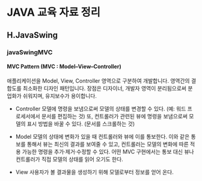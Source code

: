 # JAVA 교육 자료 정리
## H.JavaSwing
### javaSwingMVC
#### MVC Pattern (MVC : Model–View–Controller)
애플리케이션을 Model, View, Controller 영역으로 구분하여 개발합니다. 
영역간의 결합도를 최소화한 디자인 패턴입니다. 
장점은 디자이너, 개발자 영역이 분리됨으로써 분업화가 쉬워지며, 유지보수가 용이합니다.

* Controller
모델에 명령을 보냄으로써 모델의 상태를 변경할 수 있다. 
(예: 워드 프로세서에서 문서를 편집하는 것) 또, 컨트롤러가 관련된 뷰에 명령을 보냄으로써 
모델의 표시 방법을 바꿀 수 있다. (문서를 스크롤하는 것)

* Model
모델의 상태에 변화가 있을 때 컨트롤러와 뷰에 이를 통보한다. 이와 같은 통보를 통해서 
뷰는 최신의 결과를 보여줄 수 있고, 컨트롤러는 모델의 변화에 따른 적용 가능한 명령을 
추가·제거·수정할 수 있다. 어떤 MVC 구현에서는 통보 대신 뷰나 컨트롤러가 직접 모델의 상태를 읽어 
오기도 한다.

* View
사용자가 볼 결과물을 생성하기 위해 모델로부터 정보를 얻어 온다.


<pre><code>


</code></pre>
